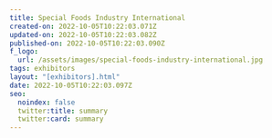 ```yaml
---
title: Special Foods Industry International
created-on: 2022-10-05T10:22:03.071Z
updated-on: 2022-10-05T10:22:03.082Z
published-on: 2022-10-05T10:22:03.090Z
f_logo:
  url: /assets/images/special-foods-industry-international.jpg
tags: exhibitors
layout: "[exhibitors].html"
date: 2022-10-05T10:22:03.097Z
seo:
  noindex: false
  twitter:title: summary
  twitter:card: summary
---
```

